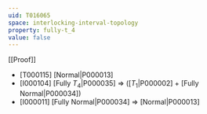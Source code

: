```yaml
---
uid: T016065
space: interlocking-interval-topology
property: fully-t_4
value: false
---
```

[[Proof]]

* [T000115] [Normal|P000013]
* [I000104] [Fully $T_4$|P000035] => ([$T_1$|P000002] + [Fully Normal|P000034])
* [I000011] [Fully Normal|P000034] => [Normal|P000013]

